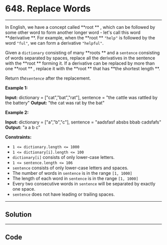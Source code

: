 # 648. Replace Words

---

In English, we have a concept called **root ** , which can be followed by some other word to form another longer word - let's call this word **derivative **. For example, when the **root ** `"help"` is followed by the word `"ful"`, we can form a derivative `"helpful"`.

Given a `dictionary` consisting of many **roots ** and a `sentence` consisting of words separated by spaces, replace all the derivatives in the sentence with the **root ** forming it. If a derivative can be replaced by more than one **root ** , replace it with the **root ** that has **the shortest length **.

Return _the`sentence`_ after the replacement.

 

**Example 1:**


**Input:** dictionary = ["cat","bat","rat"], sentence = "the cattle was rattled by the battery"
**Output:** "the cat was rat by the bat"


**Example 2:**


**Input:** dictionary = ["a","b","c"], sentence = "aadsfasf absbs bbab cadsfafs"
**Output:** "a a b c"


 

**Constraints:**

  * `1 <= dictionary.length <= 1000`
  * `1 <= dictionary[i].length <= 100`
  * `dictionary[i]` consists of only lower-case letters.
  * `1 <= sentence.length <= 106`
  * `sentence` consists of only lower-case letters and spaces.
  * The number of words in `sentence` is in the range `[1, 1000]`
  * The length of each word in `sentence` is in the range `[1, 1000]`
  * Every two consecutive words in `sentence` will be separated by exactly one space.
  * `sentence` does not have leading or trailing spaces.

---

## Solution



---

## Code
```python


```
